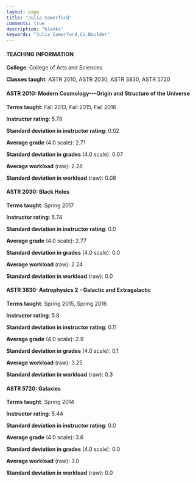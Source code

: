 ```yaml
---
layout: page
title: "Julia Comerford" 
comments: true
description: "blanks"
keywords: "Julia Comerford,CU,Boulder"
---
```

<head>
<script src="https://ajax.googleapis.com/ajax/libs/jquery/2.1.3/jquery.min.js"></script>
<script src="https://dl.dropboxusercontent.com/s/pc42nxpaw1ea4o9/highcharts.js?dl=0"></script>
<!-- <script src="../assets/js/highcharts.js"></script> -->
<style type="text/css">@font-face {
	font-family: "Bebas Neue";
	src: url(https://www.filehosting.org/file/details/544349/BebasNeue Regular.otf) format("opentype");
	}
	h1.Bebas { 
		font-family: "Bebas Neue", Verdana, Tahoma;
	}
</style>
</head>
	   
#### TEACHING INFORMATION

**College**: College of Arts and Sciences

**Classes taught**: ASTR 2010, ASTR 2030, ASTR 3830, ASTR 5720

#### ASTR 2010: Modern Cosmology---Origin and Structure of the Universe

**Terms taught**: Fall 2013, Fall 2015, Fall 2016

**Instructor rating**: 5.79

**Standard deviation in instructor rating**: 0.02

**Average grade** (4.0 scale): 2.71

**Standard deviation in grades** (4.0 scale): 0.07

**Average workload** (raw): 2.28

**Standard deviation in workload** (raw): 0.08

#### ASTR 2030: Black Holes

**Terms taught**: Spring 2017

**Instructor rating**: 5.74

**Standard deviation in instructor rating**: 0.0

**Average grade** (4.0 scale): 2.77

**Standard deviation in grades** (4.0 scale): 0.0

**Average workload** (raw): 2.24

**Standard deviation in workload** (raw): 0.0

#### ASTR 3830: Astrophysics 2 - Galactic and Extragalactic

**Terms taught**: Spring 2015, Spring 2016

**Instructor rating**: 5.8

**Standard deviation in instructor rating**: 0.11

**Average grade** (4.0 scale): 2.9

**Standard deviation in grades** (4.0 scale): 0.1

**Average workload** (raw): 3.25

**Standard deviation in workload** (raw): 0.3

#### ASTR 5720: Galaxies

**Terms taught**: Spring 2014

**Instructor rating**: 5.44

**Standard deviation in instructor rating**: 0.0

**Average grade** (4.0 scale): 3.6

**Standard deviation in grades** (4.0 scale): 0.0

**Average workload** (raw): 3.0

**Standard deviation in workload** (raw): 0.0

